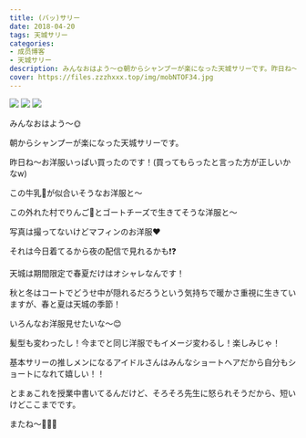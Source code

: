 ```yaml
---
title: (バッ)サリー
date: 2018-04-20
tags: 天城サリー
categories: 
- 成员博客
- 天城サリー
description: みんなおはよう〜🌞朝からシャンプーが楽になった天城サリーです。昨日ね〜お洋服いっぱい買ったのです！(買ってもらったと言った方が正しいかなw) この牛乳🥛が似合いそうなお洋服と〜この外れた村でりんご🍎と...
cover: https://files.zzzhxxx.top/img/mobNTOF34.jpg 
---
```

![](https://files.zzzhxxx.top/img/mobNTOF34.jpg)
![](https://files.zzzhxxx.top/img/mobyL5l60.jpg)
![](https://files.zzzhxxx.top/img/mob3kkqc0.jpg)

みんなおはよう〜🌞







朝からシャンプーが楽になった天城サリーです。




昨日ね〜お洋服いっぱい買ったのです！(買ってもらったと言った方が正しいかなw) 




この牛乳🥛が似合いそうなお洋服と〜


この外れた村でりんご🍎とゴートチーズで生きてそうな洋服と〜



写真は撮ってないけどマフィンのお洋服❤️




それは今日着てるから夜の配信で見れるかも❗️❓




天城は期間限定で春夏だけはオシャレなんです！




秋と冬はコートでどうせ中が隠れるだろうという気持ちで暖かさ重視に生きていますが、春と夏は天城の季節！




いろんなお洋服見せたいな〜😊




髪型も変わったし！今までと同じ洋服でもイメージ変わるし！楽しみじゃ！




基本サリーの推しメンになるアイドルさんはみんなショートヘアだから自分もショートになれて嬉しい！！




とまぁこれを授業中書いてるんだけど、そろそろ先生に怒られそうだから、短いけどここまでです。




またね〜🍎💌😬



